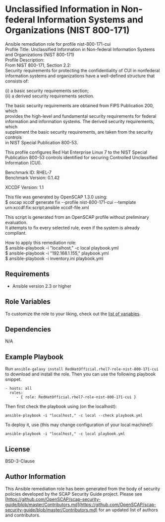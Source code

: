Unclassified Information in Non-federal Information Systems and Organizations (NIST 800-171)
=========

Ansible remediation role for profile nist-800-171-cui  
Profile Title:  Unclassified Information in Non-federal Information Systems and Organizations (NIST 800-171)  
Profile Description:  
From NIST 800-171, Section 2.2:  
Security requirements for protecting the confidentiality of CUI in nonfederal   
information systems and organizations have a well-defined structure that   
consists of:  
  
(i) a basic security requirements section;  
(ii) a derived security requirements section.  
  
The basic security requirements are obtained from FIPS Publication 200, which  
provides the high-level and fundamental security requirements for federal  
information and information systems. The derived security requirements, which  
supplement the basic security requirements, are taken from the security controls  
in NIST Special Publication 800-53.  
  
This profile configures Red Hat Enterprise Linux 7 to the NIST Special  
Publication 800-53 controls identified for securing Controlled Unclassified  
Information (CUI).  
  
Benchmark ID:  RHEL-7  
Benchmark Version:  0.1.42  
  
XCCDF Version:  1.1  
  
This file was generated by OpenSCAP 1.3.0 using:  
	$ oscap xccdf generate fix --profile nist-800-171-cui --template urn:xccdf:fix:script:ansible xccdf-file.xml   
  
This script is generated from an OpenSCAP profile without preliminary evaluation.  
It attempts to fix every selected rule, even if the system is already compliant.  
  
How to apply this remediation role:  
$ ansible-playbook -i "localhost," -c local playbook.yml  
$ ansible-playbook -i "192.168.1.155," playbook.yml  
$ ansible-playbook -i inventory.ini playbook.yml

Requirements
------------

- Ansible version 2.3 or higher

Role Variables
--------------

To customize the role to your liking, check out the [list of variables](vars/main.yml).

Dependencies
------------

N/A

Example Playbook
----------------

Run `ansible-galaxy install RedHatOfficial.rhel7-role-nist-800-171-cui` to
download and install the role. Then you can use the following playbook snippet.

    - hosts: all
      roles:
         - { role: RedHatOfficial.rhel7-role-nist-800-171-cui }

Then first check the playbook using (on the localhost):

    ansible-playbook -i "localhost," -c local --check playbook.yml

To deploy it, use (this may change configuration of your local machine!):

    ansible-playbook -i "localhost," -c local playbook.yml

License
-------

BSD-3-Clause

Author Information
------------------

This Ansible remediation role has been generated from the body of security
policies developed by the SCAP Security Guide project. Please see
[https://github.com/OpenSCAP/scap-security-guide/blob/master/Contributors.md](https://github.com/OpenSCAP/scap-security-guide/blob/master/Contributors.md)
for an updated list of authors and contributors.
